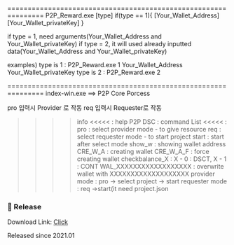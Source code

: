 ===============================================================
P2P_Reward.exe [type] if(type == 1){ [Your_Wallet_Address] [Your_Wallet_privateKey] }

if type = 1, need arguments(Your_Wallet_Address and Your_Wallet_privateKey)
if type = 2, it will used already inputted data(Your_Wallet_Address and Your_Wallet_privateKey)

examples)
    type is 1 : P2P_Reward.exe 1 Your_Wallet_Address Your_Wallet_privateKey
    type is 2 : P2P_Reward.exe 2

===============================================================
index-win.exe ==> P2P Core Porcess

pro 입력시 Provider 로 작동
req 입력시 Requester로 작동

>>>>  info <<<<< :  help
>>>>   P2P DSC : command List  <<<<< :
>>>>   pro : select provider mode - to give resource
>>>>   req : select requester mode - to start project
>>>>   start : start  after select mode
>>>>   show_w : showing wallet address
>>>>   CRE_W_A : creating wallet
>>>>   CRE_W_A_F : force creating wallet
>>>>   checkbalance_X : X - 0 : DSCT, X - 1 : CONT
>>>>   WAL_XXXXXXXXXXXXXXXXXX : overwrite wallet with XXXXXXXXXXXXXXXXXXX
>>>>   provider mode : pro -> select project -> start
>>>>   requester mode : req ->start(it need project.json
### :rocket: Release

Download Link: [Click](https://docs.conun.io/files/Conun_P2P_Setup.exe)

Released since 2021.01
